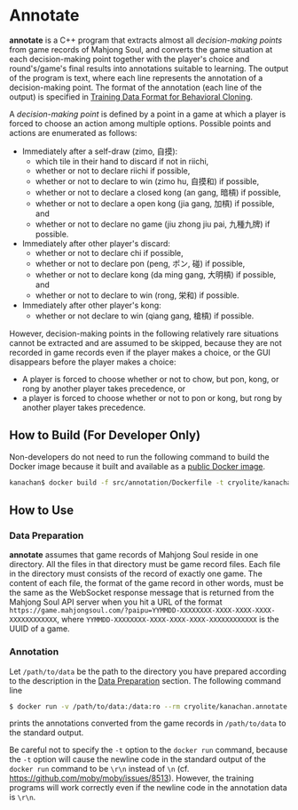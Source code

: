 # Annotate

**annotate** is a C++ program that extracts almost all *decision-making points* from game records of Mahjong Soul, and converts the game situation at each decision-making point together with the player's choice and round's/game's final results into annotations suitable to learning. The output of the program is text, where each line represents the annotation of a decision-making point. The format of the annotation (each line of the output) is specified in [Training Data Format for Behavioral Cloning](https://github.com/Cryolite/kanachan/wiki/Notes-on-Training-Data#training-data-format-for-behavioral-cloning).

A *decision-making point* is defined by a point in a game at which a player is forced to choose an action among multiple options. Possible points and actions are enumerated as follows:

* Immediately after a self-draw (zimo, 自摸):
  * which tile in their hand to discard if not in riichi,
  * whether or not to declare riichi if possible,
  * whether or not to declare to win (zimo hu, 自摸和) if possible,
  * whether or not to declare a closed kong (an gang, 暗槓) if possible,
  * whether or not to declare a open kong (jia gang, 加槓) if possible, and
  * whether or not to declare no game (jiu zhong jiu pai, 九種九牌) if possible.
* Immediately after other player's discard:
  * whether or not to declare chi if possible,
  * whether or not to declare pon (peng, ポン, 碰) if possible,
  * whether or not to declare kong (da ming gang, 大明槓) if possible, and
  * whether or not to declare to win (rong, 栄和) if possible.
* Immediately after other player's kong:
  * whether or not declare to win (qiang gang, 槍槓) if possible.

However, decision-making points in the following relatively rare situations cannot be extracted and are assumed to be skipped, because they are not recorded in game records even if the player makes a choice, or the GUI disappears before the player makes a choice:

* A player is forced to choose whether or not to chow, but pon, kong, or rong by another player takes precedence, or
* a player is forced to choose whether or not to pon or kong, but rong by another player takes precedence.

## How to Build (For Developer Only)

Non-developers do not need to run the following command to build the Docker image because it built and available as a [public Docker image](https://hub.docker.com/r/cryolite/kanachan.annotate).

```bash
kanachan$ docker build -f src/annotation/Dockerfile -t cryolite/kanachan.annotate .
```

## How to Use

### Data Preparation

**annotate** assumes that game records of Mahjong Soul reside in one directory. All the files in that directory must be game record files. Each file in the directory must consists of the record of exactly one game. The content of each file, the format of the game record in other words, must be the same as the WebSocket response message that is returned from the Mahjong Soul API server when you hit a URL of the format `https://game.mahjongsoul.com/?paipu=YYMMDD-XXXXXXXX-XXXX-XXXX-XXXX-XXXXXXXXXXXX`, where `YYMMDD-XXXXXXXX-XXXX-XXXX-XXXX-XXXXXXXXXXXX` is the UUID of a game.

### Annotation

Let `/path/to/data` be the path to the directory you have prepared according to the description in the [Data Preparation](#data-preparation) section. The following command line

```bash
$ docker run -v /path/to/data:/data:ro --rm cryolite/kanachan.annotate
```

prints the annotations converted from the game records in `/path/to/data` to the standard output.

Be careful not to specify the `-t` option to the `docker run` command, because the `-t` option will cause the newline code in the standard output of the `docker run` command to be `\r\n` instead of `\n` (cf. https://github.com/moby/moby/issues/8513). However, the training programs will work correctly even if the newline code in the annotation data is `\r\n`.

